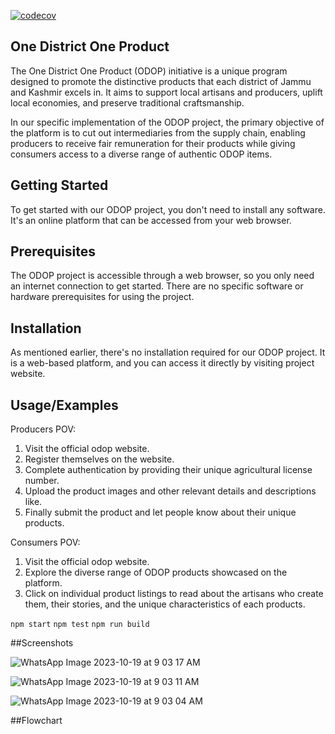 [![codecov](https://codecov.io/gh/One-District-One-Product/ODOP-Dev/branch/main/graph/badge.svg)](https://codecov.io/gh/One-District-One-Product/ODOP-Dev)

## One District One  Product
The One District One Product (ODOP) initiative is a unique program designed to promote the distinctive products that each district of Jammu and Kashmir excels in. It aims to support local artisans and producers, uplift local economies, and preserve traditional craftsmanship.

In our specific implementation of the ODOP project, the primary objective of the platform is to cut out intermediaries from the supply chain, enabling producers to receive fair remuneration for their products while giving consumers access to a diverse range of authentic ODOP items.

## Getting Started
To get started with our ODOP project, you don't need to install any software. It's an online platform that can be accessed from your web browser.

## Prerequisites
The ODOP project is accessible through a web browser, so you only need an internet connection to get started. There are no specific software or hardware prerequisites for using the project.

## Installation

As mentioned earlier, there's no installation required for our ODOP project. It is a web-based platform, and you can access it directly by visiting project website.

## Usage/Examples

Producers POV:
1. Visit the official odop website.
2. Register themselves on the website.
3. Complete authentication by providing their unique agricultural license number.
4. Upload the product images and other relevant details and descriptions like.
5. Finally submit the product and let people know about their unique products.

Consumers POV:
1. Visit the official odop website.
2. Explore the diverse range of ODOP products showcased on the platform.
3. Click on individual product listings to read about the artisans who create them, their stories, and the unique characteristics of each products.


```npm start```
```npm test```
```npm run build```

##Screenshots

![WhatsApp Image 2023-10-19 at 9 03 17 AM](https://github.com/One-District-One-Product/ODOP-Dev/assets/113474452/fb4967ca-6ed1-4d53-9ec4-0e50f34151d6)

![WhatsApp Image 2023-10-19 at 9 03 11 AM](https://github.com/One-District-One-Product/ODOP-Dev/assets/113474452/80afbd10-6e4e-4f3f-a81b-8103571d8f48)

![WhatsApp Image 2023-10-19 at 9 03 04 AM](https://github.com/One-District-One-Product/ODOP-Dev/assets/113474452/9910186d-37d1-494e-b3f0-93fab497335a)

##Flowchart
